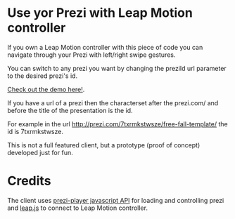 Use yor Prezi with Leap Motion controller
==========================================

If you own a Leap Motion controller with this piece of code you can navigate through your Prezi with left/right swipe gestures.

You can switch to any prezi you want by changing the preziId url parameter to the desired prezi's id.

[Check out the demo here!](http://rawgithub.com/kutpet/PreziWithLeapMotion/master/index.html?preziId=7txrmkstwsze).

If you have a url of a prezi then the characterset after the prezi.com/ and before the title of the presentation is the id. 

For example in the url http://prezi.com/7txrmkstwsze/free-fall-template/ the id is 7txrmkstwsze.

This is not a full featured client, but a prototype (proof of concept) developed just for fun.


Credits
========

The client uses [prezi-player javascript API](http://prezi.github.io/prezi-player/lib/PreziPlayer/) for loading and controlling prezi and [leap.js](http://js.leapmotion.com/) to connect to Leap Motion controller. 


